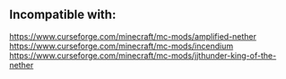 ## Incompatible with:
https://www.curseforge.com/minecraft/mc-mods/amplified-nether
https://www.curseforge.com/minecraft/mc-mods/incendium
https://www.curseforge.com/minecraft/mc-mods/jjthunder-king-of-the-nether